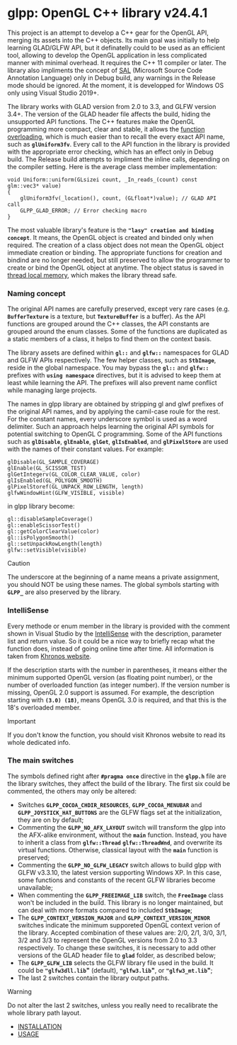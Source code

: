 # glpp: OpenGL C++ library v24.4.1

This project is an attempt to develop a C++ gear for the OpenGL API, merging its assets into the C++ objects. Its main goal was initially to help learning GLAD/GLFW API, but it definatelly could to be used as an efficient tool, allowing to develop the OpenGL application in less complicated manner with minimal overhead. It requires the C++ 11 compiler or later. The library also impliments the concept of [SAL](https://learn.microsoft.com/en-us/cpp/code-quality/using-sal-annotations-to-reduce-c-cpp-code-defects) (Microsoft Source Code Annotation Language) only in Debug build, any warnings in the Release mode should be ignored. At the moment, it is developped for Windows OS only using Visual Studio 2019+.

The library works with GLAD version from 2.0 to 3.3, and GLFW version 3.4+. The version of the GLAD header file affects the build, hiding the unsupported API functions. The C++ features make the OpenGL programming more compact, clear and stable, it allows the [function overloading](https://learn.microsoft.com/en-us/cpp/cpp/function-overloading), which is much easier than to recall the every exact API name, such as **`glUniform3fv`**. Every call to the API function in the library is provided with the appropriate error checking, which has an effect only in Debug build. The Release build attempts to impliment the inline calls, depending on the compiler setting. Here is the average class member implementation:
```
void Uniform::uniform(GLsizei count, _In_reads_(count) const glm::vec3* value)
{
	glUniform3fv(_location(), count, (GLfloat*)value); // GLAD API call
	GLPP_GLAD_ERROR; // Error checking macro
}
```
The most valuable library's feature is the **`"lasy" creation and binding concept`**. It means, the OpenGL object is created and binded only when required. The creation of a class object does not mean the OpenGL object immediate creation or binding. The appropriate functions for creation and bindind are no longer needed, but still preserved to allow the programmer to create or bind the OpenGL object at anytime. The object status is saved in [thread local memory](https://learn.microsoft.com/en-us/cpp/c-language/thread-local-storage), which makes the library thread safe.

### Naming concept
The original API names are carefully preserved, except very rare cases (e.g. **`BufferTexture`** is a texture, but **`TextureBuffer`** is a buffer). As the API functions are grouped around the C++ classes, the API constants are grouped around the enum classes. Some of the functions are duplicated as a static members of a class, it helps to find them on the context basis.

The library assets are defined within **`gl::`** and **`glfw::`** namespaces for GLAD and GLFW APIs respectively. The few helper classes, such as **`StbImage`**, reside in the global namespace. You may bypass the **`gl::`** and **`glfw::`** prefixes with **`using namespace`** directives, but it is advised to keep them at least while learning the API. The prefixes will also prevent name conflict while managing large projects. 

The names in glpp library are obtained by stripping gl and glwf prefixes of the original API names, and by applying the camil-case roule for the rest. For the constant names, every underscore symbol is used as a word delimiter. Such an approach helps learning the original API symbols for potential switching to OpenGL C programming. Some of the API functions such as **`glDisable`**, **`glEnable`**, **`glGet`**, **`glIsEnabled`**, and **`glPixelStore`** are used with the names of their constant values. For example:
```
glDisable(GL_SAMPLE_COVERAGE)
glEnable(GL_SCISSOR_TEST)
glGetIntegerv(GL_COLOR_CLEAR_VALUE, color)
glIsEnabled(GL_POLYGON_SMOOTH)
glPixelStoref(GL_UNPACK_ROW_LENGTH, length)
glfwWindowHint(GLFW_VISIBLE, visible)
```
in glpp library become:
```
gl::disableSampleCoverage()
gl::enableScissorTest()
gl::getColorClearValue(color)
gl::isPolygonSmooth()
gl::setUnpackRowLength(length)
glfw::setVisible(visible)
```
> [!CAUTION]
> The underscore at the beginning of a name means a private assignment, you should NOT be using these names. The global symbols starting with **`GLPP_`** are also preserved by the library.

### IntelliSense
Every methode or enum member in the library is provided with the comment shown in Visual Studio by the [IntelliSense](https://learn.microsoft.com/en-us/visualstudio/ide/using-intellisense) with the description, parameter list and return value. So it could be a nice way to briefly recap what the function does, instead of going online time after time. All information is taken from [Khronos website](https://registry.khronos.org/OpenGL-Refpages/gl4/).

If the description starts with the number in parentheses, it means either the minimum supported OpenGL version (as floating point number), or the number of overloaded function (as integer number). If the version number is missing, OpenGL 2.0 support is assumed. For example, the description starting with **`(3.0) (18)`**, means OpenGL 3.0 is required, and that this is the 18's overloaded member.

> [!IMPORTANT]
> If you don't know the function, you should visit Khronos website to read its whole dedicated info.

### The main switches
The symbols defined right after **`#pragma once`** directive in the **`glpp.h`** file are the library switches, they affect the build of the library. The first six could be commented, the others may only be altered:
- Switches **`GLPP_COCOA_CHDIR_RESOURCES`**, **`GLPP_COCOA_MENUBAR`** and **`GLPP_JOYSTICK_HAT_BUTTONS`** are the GLFW flags set at the initialization, they are on by default;
- Commenting the **`GLPP_NO_AFX_LAYOUT`** switch will transform the glpp into the AFX-alike environment, without the **`main`** function. Instead, you have to inherit a class from **`glfw::Thread`** **`glfw::ThreadWnd`**, and overwrite its virtual functions. Otherwise, classical layout with the **`main`** function is preserved;
- Commenting the **`GLPP_NO_GLFW_LEGACY`** switch allows to build glpp with GLFW v3.3.10, the latest version supporting Windows XP. In this case, some functions and constants of the recent GLFW libraries become unavailable;
- When commenting the **`GLPP_FREEIMAGE_LIB`** switch, the **`FreeImage`** class won't be included in the build. This library is no longer maintained, but can deal with more formats compared to included **`StbImage`**;
- The **`GLPP_CONTEXT_VERSION_MAJOR`** and **`GLPP_CONTEXT_VERSION_MINOR`** switches indicate the minimum supporeted OpenGL context verion of the library. Accepted combination of these values are: 2/0, 2/1, 3/0, 3/1, 3/2 and 3/3 to represent the OpenGL versions from 2.0 to 3.3 respectively. To change these switches, it is necessary to add other versions of the GLAD header file to **`glad`** folder, as described below;
- The **`GLPP_GLFW_LIB`** selects the GLFW library file used in the build. It could be **`"glfw3dll.lib`"** (default), **`"glfw3.lib`"**, or **`"glfw3_mt.lib`"**;
- The last 2 switches contain the library output paths.

> [!WARNING]
> Do not alter the last 2 switches, unless you really need to recalibrate the whole library path layout.

- [INSTALLATION](assets/INSTALLATION.md)
- [USAGE](assets/USAGE.md)
